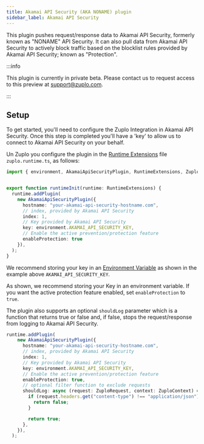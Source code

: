 ```yaml
---
title: Akamai API Security (AKA NONAME) plugin
sidebar_label: Akamai API Security
---
```


This plugin pushes request/response data to Akamai API Security, formerly known
as "NONAME" API Security. It can also pull data from Akamai API Security to
actively block traffic based on the blocklist rules provided by Akamai API
Security; known as "Protection".

:::info

This plugin is currently in private beta. Please contact us to request access to
this preview at support@zuplo.com.

:::

<EnterpriseFeature name="Custom logging" />

## Setup

To get started, you'll need to configure the Zuplo Integration in Akamai API
Security. Once this step is completed you'll have a 'key' to allow us to connect
to Akamai API Security on your behalf.

Un Zuplo you configure the plugin in the
[Runtime Extensions](./runtime-extensions.md) file `zuplo.runtime.ts`, as
follows:

```ts title="modules/zuplo.runtime.ts"
import { environment, AkamaiApiSecurityPlugin, RuntimeExtensions, ZuploContext, ZuploRequest } from "@zuplo/runtime";


export function runtimeInit(runtime: RuntimeExtensions) {
  runtime.addPlugin(
    new AkamaiApiSecurityPlugin({
      hostname: "your-akamai-api-security-hostname.com",
      // index, provided by Akamai API Security
      index: 1,
      // Key provided by Akamai API Security
      key: environment.AKAMAI_API_SECURITY_KEY,
      // Enable the active prevention/protection feature
      enableProtection: true
    }),
  );
}
```

We recommend storing your key in an [Environment Variable](./environment-variables.md) as shown in the example above `AKAMAI_API_SECURITY_KEY`.

As shown, we recommend storing your Key in an environment variable. If you want
the active protection feature enabled, set `enableProtection` to `true`.

The plugin also supports an optional `shouldLog` parameter which is a function that returns true or false and, if false, stops the request/response from logging to Akamai API Security. 

```ts
runtime.addPlugin(
    new AkamaiApiSecurityPlugin({
      hostname: "your-akamai-api-security-hostname.com",
      // index, provided by Akamai API Security
      index: 1,
      // Key provided by Akamai API Security
      key: environment.AKAMAI_API_SECURITY_KEY,
      // Enable the active prevention/protection feature
      enableProtection: true,
      // optional filter function to exclude requests
      shouldLog: async (request: ZuploRequest, context: ZuploContext) => {
        if (request.headers.get("content-type") !== "application/json") {
          return false;
        }

        return true;
      },
    }),
  );
  ```
